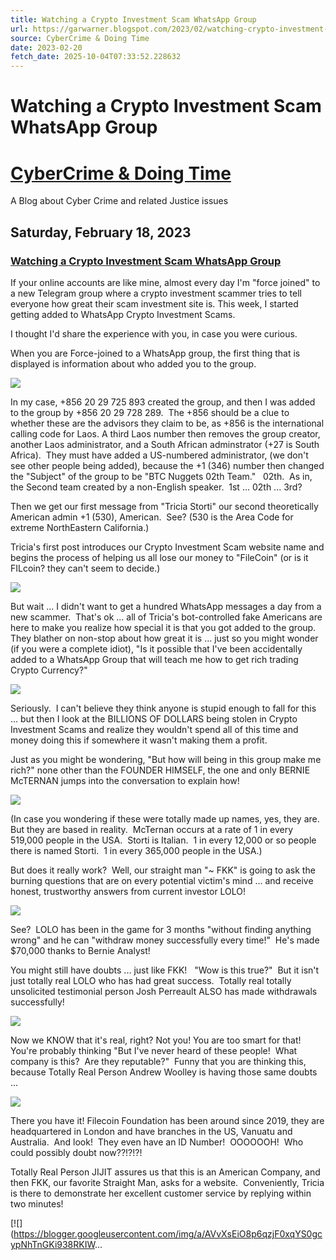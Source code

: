 ```yaml
---
title: Watching a Crypto Investment Scam WhatsApp Group
url: https://garwarner.blogspot.com/2023/02/watching-crypto-investment-scam.html
source: CyberCrime & Doing Time
date: 2023-02-20
fetch_date: 2025-10-04T07:33:52.228632
---
```


# Watching a Crypto Investment Scam WhatsApp Group

# [CyberCrime & Doing Time](https://garwarner.blogspot.com/)

A Blog about Cyber Crime and related Justice issues

## Saturday, February 18, 2023

### [Watching a Crypto Investment Scam WhatsApp Group](https://garwarner.blogspot.com/2023/02/watching-crypto-investment-scam.html)

If your online accounts are like mine, almost every day I'm "force joined" to a new Telegram group where a crypto investment scammer tries to tell everyone how great their scam investment site is. This week, I started getting added to WhatsApp Crypto Investment Scams.

I thought I'd share the experience with you, in case you were curious.

When you are Force-joined to a WhatsApp group, the first thing that is displayed is information about who added you to the group.

[![](https://blogger.googleusercontent.com/img/a/AVvXsEiNLwGOC_vo-c7OpyltTD-j9zFuQDMyY6-tZb6pdnEiBtxyUI2SrMMFdAGCjljjmt_I_7gjyJE-U3AArEG5Z5x0nQKb442w7TwhHcwFpL7VEQJeuPFRzXZe3ifV72qviELV2JxbV_e2ErDDlbbElI6zN151MxBt07lsuVTMs5hDAl69k9Jv-2fFOyRpqbI=w640-h300)](https://blogger.googleusercontent.com/img/a/AVvXsEiNLwGOC_vo-c7OpyltTD-j9zFuQDMyY6-tZb6pdnEiBtxyUI2SrMMFdAGCjljjmt_I_7gjyJE-U3AArEG5Z5x0nQKb442w7TwhHcwFpL7VEQJeuPFRzXZe3ifV72qviELV2JxbV_e2ErDDlbbElI6zN151MxBt07lsuVTMs5hDAl69k9Jv-2fFOyRpqbI)

In my case, +856 20 29 725 893 created the group, and then I was added to the group by +856 20 29 728 289.  The +856 should be a clue to whether these are the advisors they claim to be, as +856 is the international calling code for Laos. A third Laos number then removes the group creator, another Laos administrator, and a South African adminstrator (+27 is South Africa).  They must have added a US-numbered administrator, (we don't see other people being added), because the +1 (346) number then changed the "Subject" of the group to be "BTC Nuggets 02th Team."   02th.  As in, the Second team created by a non-English speaker.  1st ... 02th ... 3rd?

Then we get our first message from "Tricia Storti" our second theoretically American admin +1 (530), American.  See? (530 is the Area Code for extreme NorthEastern California.)

Tricia's first post introduces our Crypto Investment Scam website name and begins the process of helping us all lose our money to "FileCoin" (or is it FILcoin? they can't seem to decide.)

[![](https://blogger.googleusercontent.com/img/a/AVvXsEgAvujwARFmgbuGqBIbYzpuQer7Pl_mIEdBS5X5rJxv_X3djK8n1F4bXl8k-AUOi125w13KluR7Ad31fi84QsQZy4qAcK6gu3ECEVv45kYYyPM1Z-TBj0_hl1Y_ymv5pYbk1eRS6QZzQMHN7akxY4V8uWZO7u7bgx_6luOuzNBtkgfs_7w_BNQqZShjLKg=w541-h640)](https://blogger.googleusercontent.com/img/a/AVvXsEgAvujwARFmgbuGqBIbYzpuQer7Pl_mIEdBS5X5rJxv_X3djK8n1F4bXl8k-AUOi125w13KluR7Ad31fi84QsQZy4qAcK6gu3ECEVv45kYYyPM1Z-TBj0_hl1Y_ymv5pYbk1eRS6QZzQMHN7akxY4V8uWZO7u7bgx_6luOuzNBtkgfs_7w_BNQqZShjLKg)

But wait ... I didn't want to get a hundred WhatsApp messages a day from a new scammer.  That's ok ... all of Tricia's bot-controlled fake Americans are here to make you realize how special it is that you got added to the group.  They blather on non-stop about how great it is ... just so you might wonder (if you were a complete idiot), "Is it possible that I've been accidentally added to a WhatsApp Group that will teach me how to get rich trading Crypto Currency?"

[![](https://blogger.googleusercontent.com/img/a/AVvXsEiAFDChbUaf2SH1wo4t5UNYVh3HOkx6Vju3VMdofmH5yu2RUHVkuEO9FDdx4yyZEW8eL9UdO-jBVZDey0oyz_Mj7FCVYID4eUhyR03OT4U6DEv2HTMGpn3fL4fQVMoJoErUd6z2IkIfEJhMENR2SgD61DVpW_dZVghqDDynukiFqFAgHfUlA2eJ-vT3EFI=w640-h436)](https://blogger.googleusercontent.com/img/a/AVvXsEiAFDChbUaf2SH1wo4t5UNYVh3HOkx6Vju3VMdofmH5yu2RUHVkuEO9FDdx4yyZEW8eL9UdO-jBVZDey0oyz_Mj7FCVYID4eUhyR03OT4U6DEv2HTMGpn3fL4fQVMoJoErUd6z2IkIfEJhMENR2SgD61DVpW_dZVghqDDynukiFqFAgHfUlA2eJ-vT3EFI)

Seriously.  I can't believe they think anyone is stupid enough to fall for this ... but then I look at the BILLIONS OF DOLLARS being stolen in Crypto Investment Scams and realize they wouldn't spend all of this time and money doing this if somewhere it wasn't making them a profit.

Just as you might be wondering, "But how will being in this group make me rich?" none other than the FOUNDER HIMSELF, the one and only BERNIE McTERNAN jumps into the conversation to explain how!

[![](https://blogger.googleusercontent.com/img/a/AVvXsEgDEzs0Ok1Y4-xTJrgL1teyrIWf-JkyUglXa3h2VC9gtm-rX8btTjiudUYu8iiR_wuMTrmLMOQWp_2_zPRJEzr7yECSAiNQ8zdtenIP2rFqaG_S2fbxJYtLdhryyvKHoKyMkHl-kIioedtZoOKYFrGMhJN29tsKrcYN_bqiLh1SkUPZIw_2aWUUteQEu9w=w640-h492)](https://blogger.googleusercontent.com/img/a/AVvXsEgDEzs0Ok1Y4-xTJrgL1teyrIWf-JkyUglXa3h2VC9gtm-rX8btTjiudUYu8iiR_wuMTrmLMOQWp_2_zPRJEzr7yECSAiNQ8zdtenIP2rFqaG_S2fbxJYtLdhryyvKHoKyMkHl-kIioedtZoOKYFrGMhJN29tsKrcYN_bqiLh1SkUPZIw_2aWUUteQEu9w)

(In case you wondering if these were totally made up names, yes, they are. But they are based in reality.  McTernan occurs at a rate of 1 in every 519,000 people in the USA.  Storti is Italian.  1 in every 12,000 or so people there is named Storti.  1 in every 365,000 people in the USA.)

But does it really work?  Well, our straight man "~ FKK" is going to ask the burning questions that are on every potential victim's mind ... and receive honest, trustworthy answers from current investor LOLO!

[![](https://blogger.googleusercontent.com/img/a/AVvXsEhtf2hHEt8pLcXmQxZ9tGp9j1b7eSSXItp8YvXZ3hpV6nVF1ZT5kkHFUcQk_D0y0g-Vpw1Bw1f2oyIup3IF4Su4dm5SkbWOd0l_JyNTDV9P8AM4cEI0pdr9xevOimCijJIEC6EbIerUbTbFIJxYZ903DqFqrPDQC2bfgjs5SvZYDzxDKVIO83yw4YDRZ_A=w640-h545)](https://blogger.googleusercontent.com/img/a/AVvXsEhtf2hHEt8pLcXmQxZ9tGp9j1b7eSSXItp8YvXZ3hpV6nVF1ZT5kkHFUcQk_D0y0g-Vpw1Bw1f2oyIup3IF4Su4dm5SkbWOd0l_JyNTDV9P8AM4cEI0pdr9xevOimCijJIEC6EbIerUbTbFIJxYZ903DqFqrPDQC2bfgjs5SvZYDzxDKVIO83yw4YDRZ_A)

See?  LOLO has been in the game for 3 months "without finding anything wrong" and he can "withdraw money successfully every time!"  He's made $70,000 thanks to Bernie Analyst!

You might still have doubts ... just like FKK!   "Wow is this true?"  But it isn't just totally real LOLO who has had great success.  Totally real totally unsolicited testimonial person Josh Perreault ALSO has made withdrawals successfully!

[![](https://blogger.googleusercontent.com/img/a/AVvXsEg3l3_kuRX3ZAckd1_N_7GER-B3jEKCcfxXJq_TukiJsUQVVSgEvl2Vbe_uuaLrvZNA6g2bZFd63iUl7zWBH1biAHUX_WiVpNYarjQX67DnGDWlumACAI9HKXNceh8oEWCZNH1fZfx_O1OIpQns1k9NdbOkk2bYH9sYkYaTDr6KVOI7GsAyUpfhYBuAHg0=w640-h488)](https://blogger.googleusercontent.com/img/a/AVvXsEg3l3_kuRX3ZAckd1_N_7GER-B3jEKCcfxXJq_TukiJsUQVVSgEvl2Vbe_uuaLrvZNA6g2bZFd63iUl7zWBH1biAHUX_WiVpNYarjQX67DnGDWlumACAI9HKXNceh8oEWCZNH1fZfx_O1OIpQns1k9NdbOkk2bYH9sYkYaTDr6KVOI7GsAyUpfhYBuAHg0)

Now we KNOW that it's real, right? Not you! You are too smart for that!  You're probably thinking "But I've never heard of these people!  What company is this?  Are they reputable?"  Funny that you are thinking this, because Totally Real Person Andrew Woolley is having those same doubts ...

[![](https://blogger.googleusercontent.com/img/a/AVvXsEjIwgRDm9VUxe5ajpdD-31_-8rQmr1IZ4OxHc9ewjktErietlio3znoFOeD4QaaeP87QBgfh0ok2Wqzpfe7hGx3kFOWGwkzfwOCl5O5_anN928NZmi48N4aH6zhpmvsl_iQ_BltvfJnJM2thamJNDHugZhphOQCcej6rJ1xcCdczh5bEhbE-FpNWUc0Tq0=w640-h354)](https://blogger.googleusercontent.com/img/a/AVvXsEjIwgRDm9VUxe5ajpdD-31_-8rQmr1IZ4OxHc9ewjktErietlio3znoFOeD4QaaeP87QBgfh0ok2Wqzpfe7hGx3kFOWGwkzfwOCl5O5_anN928NZmi48N4aH6zhpmvsl_iQ_BltvfJnJM2thamJNDHugZhphOQCcej6rJ1xcCdczh5bEhbE-FpNWUc0Tq0)

There you have it! Filecoin Foundation has been around since 2019, they are headquartered in London and have branches in the US, Vanuatu and Australia.  And look!  They even have an ID Number!  OOOOOOH!  Who could possibly doubt now??!?!?!

Totally Real Person JIJIT assures us that this is an American Company, and then FKK, our favorite Straight Man, asks for a website.  Conveniently, Tricia is there to demonstrate her excellent customer service by replying within two minutes!

[![](https://blogger.googleusercontent.com/img/a/AVvXsEiO8p6qzjF0xqYS0gcypNhTnGKi938RKIW...